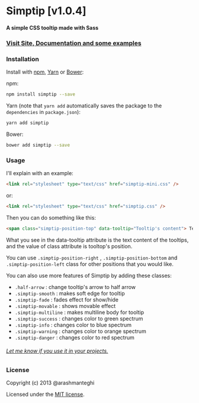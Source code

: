 # Simptip [v1.0.4]
#### A simple CSS tooltip made with Sass

### [Visit Site, Documentation and some examples](http://arashm.net/lab/simptip/)


### Installation

Install with [npm](https://www.npmjs.com/), [Yarn](https://yarnpkg.com/) or [Bower](https://bower.io/):

npm:
```sh
npm install simptip --save
```


Yarn (note that `yarn add` automatically saves the package to the `dependencies` in `package.json`):
```sh
yarn add simptip
```

Bower:
```sh
bower add simptip --save
```

### Usage

I'll explain with an example:
```html
<link rel="stylesheet" type="text/css" href="simptip-mini.css" />
```
or:
```html
<link rel="stylesheet" type="text/css" href="simptip.css" />
```

Then you can do something like this:
```html
<span class="simptip-position-top" data-tooltip="Tooltip's content"> Text </span>
```
What you see in the data-tooltip attribute is the text content of the tooltips, and the value of class attribute is tooltop's position.

You can use `.simptip-position-right` , `.simptip-position-bottom` and `.simptip-position-left` class for other positions that you would like.

You can also use more features of Simptip by adding these classes:
- `.half-arrow` : change tooltip's arrow to half arrow
- `.simptip-smooth` : makes soft edge for tooltip
- `.simptip-fade` : fades effect for show/hide
- `.simptip-movable` : shows movable effect
- `.simptip-multiline` : makes multiline body for tooltip
- `.simptip-success` : changes color to green spectrum
- `.simptip-info` : changes color to blue spectrum
- `.simptip-warning` : changes color to orange spectrum
- `.simptip-danger` : changes color to red spectrum

###### [Let me know if you use it in your projects.](https://twitter.com/arashmanteghi)

### License
Copyright (c) 2013 @arashmanteghi

Licensed under the [MIT license](http://opensource.org/licenses/MIT).
